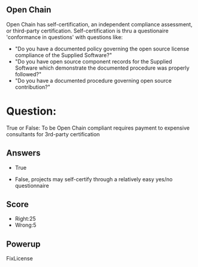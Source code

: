 ## Open Chain
Open Chain has self-certification, an independent compliance assessment,
or third-party certification.
Self-certification is thru a questionaire 'conformance in questions'
with questions like:
- "Do you have a documented policy governing the open source license compliance of the Supplied Software?"
- "Do you have open source component records for the Supplied Software which demonstrate the documented procedure was properly followed?"
- "Do you have a documented procedure governing open source contribution?"

# Question:
True or False: To be Open Chain compliant requires payment to expensive consultants for 3rd-party certification

## Answers
- True
* False, projects may self-certify through a relatively easy yes/no questionnaire

## Score
- Right:25
- Wrong:5

## Powerup
FixLicense
